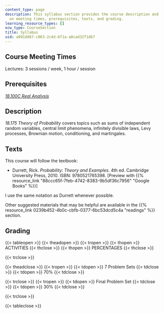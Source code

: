 ```yaml
---
content_type: page
description: This syllabus section provides the course description and information
  on meeting times, prerequisites, texts, and grading.
learning_resource_types: []
ocw_type: CourseSection
title: Syllabus
uid: a091dd67-c063-2c4d-6f1a-a0cad32f1db7
---
```


Course Meeting Times
--------------------

Lectures: 3 sessions / week, 1 hour / session

Prerequisites
-------------

[_18.100C Real Analysis_](/courses/18-100c-real-analysis-fall-2012)

Description
-----------

_18.175 Theory of Probability_ covers topics such as sums of independent random variables, central limit phenomena, infinitely divisible laws, Levy processes, Brownian motion, conditioning, and martingales.

Texts
-----

This course will follow the textbook:

*   Durrett, Rick. _Probability: Theory and Examples_. 4th ed. Cambridge University Press, 2010. ISBN: 9780521765398. \[Preview with {{% resource_link "88ccc65f-7feb-4742-8383-9b5df36c7956" "Google Books" %}}\]

I use the same notation as Durrett whenever possible.

Other suggested materials that may be helpful are available in the {{% resource_link 0239b452-4b0c-cbfb-0377-6bc53dcd5c4a "readings" %}} section.

Grading
-------

{{< tableopen >}}
{{< theadopen >}}
{{< tropen >}}
{{< thopen >}}
ACTIVITIES
{{< thclose >}}
{{< thopen >}}
PERCENTAGES
{{< thclose >}}

{{< trclose >}}

{{< theadclose >}}
{{< tropen >}}
{{< tdopen >}}
7 Problem Sets
{{< tdclose >}}
{{< tdopen >}}
70%
{{< tdclose >}}

{{< trclose >}}
{{< tropen >}}
{{< tdopen >}}
Final Problem Set
{{< tdclose >}}
{{< tdopen >}}
30%
{{< tdclose >}}

{{< trclose >}}

{{< tableclose >}}